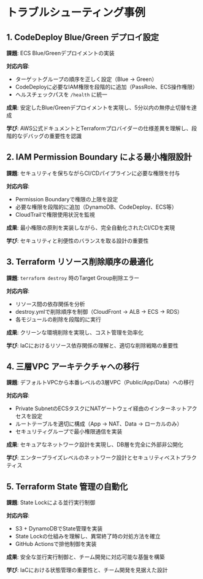 # トラブルシューティング事例

## 1. CodeDeploy Blue/Green デプロイ設定

**課題**: ECS Blue/Greenデプロイメントの実装

**対応内容**:
- ターゲットグループの順序を正しく設定（Blue → Green）
- CodeDeployに必要なIAM権限を段階的に追加（PassRole、ECS操作権限）
- ヘルスチェックパスを `/health` に統一

**成果**: 安定したBlue/Greenデプロイメントを実現し、5分以内の無停止切替を達成

**学び**: AWS公式ドキュメントとTerraformプロバイダーの仕様差異を理解し、段階的なデバッグの重要性を認識

## 2. IAM Permission Boundary による最小権限設計

**課題**: セキュリティを保ちながらCI/CDパイプラインに必要な権限を付与

**対応内容**:
- Permission Boundaryで権限の上限を設定
- 必要な権限を段階的に追加（DynamoDB、CodeDeploy、ECS等）
- CloudTrailで権限使用状況を監視

**成果**: 最小権限の原則を実装しながら、完全自動化されたCI/CDを実現

**学び**: セキュリティと利便性のバランスを取る設計の重要性

## 3. Terraform リソース削除順序の最適化

**課題**: `terraform destroy` 時のTarget Group削除エラー

**対応内容**:
- リソース間の依存関係を分析
- destroy.ymlで削除順序を制御（CloudFront → ALB → ECS → RDS）
- 各モジュールの削除を段階的に実行

**成果**: クリーンな環境削除を実現し、コスト管理を効率化

**学び**: IaCにおけるリソース依存関係の理解と、適切な削除戦略の重要性

## 4. 三層VPC アーキテクチャへの移行

**課題**: デフォルトVPCから本番レベルの3層VPC（Public/App/Data）への移行

**対応内容**:
- Private SubnetのECSタスクにNATゲートウェイ経由のインターネットアクセスを設定
- ルートテーブルを適切に構成（App → NAT、Data → ローカルのみ）
- セキュリティグループで最小権限通信を実装

**成果**: セキュアなネットワーク設計を実現し、DB層を完全に外部非公開化

**学び**: エンタープライズレベルのネットワーク設計とセキュリティベストプラクティス

## 5. Terraform State 管理の自動化

**課題**: State Lockによる並行実行制御

**対応内容**:
- S3 + DynamoDBでState管理を実装
- State Lockの仕組みを理解し、異常終了時の対処方法を確立
- GitHub Actionsで排他制御を実装

**成果**: 安全な並行実行制御と、チーム開発に対応可能な基盤を構築

**学び**: IaCにおける状態管理の重要性と、チーム開発を見据えた設計
